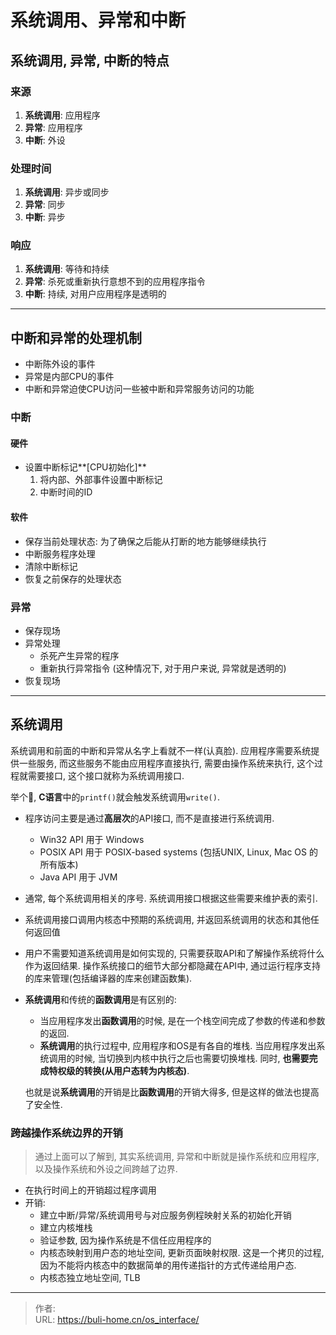 # 系统调用、异常和中断


<!--more-->



## 系统调用, 异常, 中断的特点

### 来源

1. **系统调用**: 应用程序
2. **异常**: 应用程序
3. **中断**: 外设



### 处理时间

1. **系统调用**: 异步或同步
2. **异常**: 同步
3. **中断**: 异步



### 响应

1. **系统调用**: 等待和持续
2. **异常**: 杀死或重新执行意想不到的应用程序指令
3. **中断**: 持续, 对用户应用程序是透明的



---

## 中断和异常的处理机制

* 中断陈外设的事件
* 异常是内部CPU的事件
* 中断和异常迫使CPU访问一些被中断和异常服务访问的功能



### 中断

#### 硬件

* 设置中断标记**[CPU初始化]**
  1. 将内部、外部事件设置中断标记
  2. 中断时间的ID



#### 软件

* 保存当前处理状态: 为了确保之后能从打断的地方能够继续执行
* 中断服务程序处理
* 清除中断标记
* 恢复之前保存的处理状态



### 异常

* 保存现场
* 异常处理
  * 杀死产生异常的程序
  * 重新执行异常指令 (这种情况下, 对于用户来说, 异常就是透明的)
* 恢复现场



---

## 系统调用

系统调用和前面的中断和异常从名字上看就不一样(认真脸). 应用程序需要系统提供一些服务, 而这些服务不能由应用程序直接执行, 需要由操作系统来执行, 这个过程就需要接口, 这个接口就称为系统调用接口. 

举个🌰, **C语言**中的`printf()`就会触发系统调用`write()`. 



* 程序访问主要是通过**高层次**的API接口, 而不是直接进行系统调用. 
  * Win32 API 用于 Windows
  * POSIX API 用于 POSIX-based systems (包括UNIX, Linux, Mac OS 的所有版本)
  * Java API 用于 JVM
* 通常, 每个系统调用相关的序号. 系统调用接口根据这些需要来维护表的索引.
* 系统调用接口调用内核态中预期的系统调用, 并返回系统调用的状态和其他任何返回值
* 用户不需要知道系统调用是如何实现的, 只需要获取API和了解操作系统将什么作为返回结果. 操作系统接口的细节大部分都隐藏在API中, 通过运行程序支持的库来管理(包括编译器的库来创建函数集). 

* **系统调用**和传统的**函数调用**是有区别的:

  * 当应用程序发出**函数调用**的时候, 是在一个栈空间完成了参数的传递和参数的返回. 
  * **系统调用**的执行过程中, 应用程序和OS是有各自的堆栈. 当应用程序发出系统调用的时候, 当切换到内核中执行之后也需要切换堆栈. 同时, **也需要完成特权级的转换(从用户态转为内核态)**. 

  也就是说**系统调用**的开销是比**函数调用**的开销大得多, 但是这样的做法也提高了安全性. 



### 跨越操作系统边界的开销

> 通过上面可以了解到, 其实系统调用, 异常和中断就是操作系统和应用程序, 以及操作系统和外设之间跨越了边界. 

* 在执行时间上的开销超过程序调用
* 开销: 
  * 建立中断/异常/系统调用号与对应服务例程映射关系的初始化开销
  * 建立内核堆栈
  * 验证参数, 因为操作系统是不信任应用程序的
  * 内核态映射到用户态的地址空间, 更新页面映射权限. 这是一个拷贝的过程, 因为不能将内核态中的数据简单的用传递指针的方式传递给用户态. 
  * 内核态独立地址空间, TLB


---

> 作者:   
> URL: https://buli-home.cn/os_interface/  

